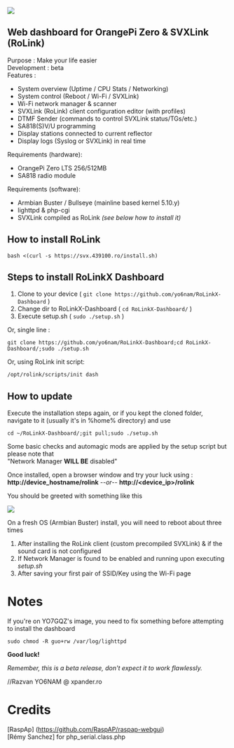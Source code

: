 ![](https://i.imgur.com/qJcJAua.jpg) 
## Web dashboard for OrangePi Zero & SVXLink (RoLink)
 
Purpose : Make your life easier<br>
Development : beta<br>
Features :
- System overview (Uptime / CPU Stats / Networking)
- System control (Reboot / Wi-Fi / SVXLink)
- Wi-Fi network manager & scanner
- SVXLink (RoLink) client configuration editor (with profiles)
- DTMF Sender (commands to control SVXLink status/TGs/etc.)
- SA818(S)V/U programming
- Display stations connected to current reflector
- Display logs (Syslog or SVXLink) in real time

Requirements (hardware):<br>
- OrangePi Zero LTS 256/512MB
- SA818 radio module

Requirements (software):<br>
- Armbian Buster / Bullseye (mainline based kernel 5.10.y)
- lighttpd & php-cgi
- SVXLink compiled as RoLink *(see below how to install it)*

## How to install RoLink
```
bash <(curl -s https://svx.439100.ro/install.sh)
```

## Steps to install RoLinkX Dashboard
 1. Clone to your device ( `git clone https://github.com/yo6nam/RoLinkX-Dashboard` )
 2. Change dir to RoLinkX-Dashboard ( `cd RoLinkX-Dashboard/` )
 3. Execute setup.sh ( `sudo ./setup.sh` )<br>

Or, single line : 
```
git clone https://github.com/yo6nam/RoLinkX-Dashboard;cd RoLinkX-Dashboard/;sudo ./setup.sh
```

Or, using RoLink init script:
```
/opt/rolink/scripts/init dash
```
## How to update
Execute the installation steps again, or if you kept the cloned folder, navigate to it (usually it's in %home% directory) and use
```
cd ~/RoLinkX-Dashboard/;git pull;sudo ./setup.sh
```

 Some basic checks and automagic mods are applied by the setup script but please note that<br>
 "Network Manager **WILL BE** disabled"  
 
 Once installed, open a browser window and try your luck using :<br>
 **http://device_hostname/rolink**    --*or*--    **http://<device_ip>/rolink**
 
 You should be greeted with something like this
 
 ![](https://i.imgur.com/1kBJidR.png) 
 
 On a fresh OS (Armbian Buster) install, you will need to reboot about three times
 1. After installing the RoLink client (custom precompiled SVXLink) & if the sound card is not configured
 2. If Network Manager is found to be enabled and running upon executing *setup.sh*
 3. After saving your first pair of SSID/Key using the Wi-Fi page

# Notes
If you're on YO7GQZ's image, you need to fix something before attempting to install the dashboard  
```
sudo chmod -R guo+rw /var/log/lighttpd
```

**Good luck!**

*Remember, this is a beta release, don't expect it to work flawlessly.*
 
//Razvan YO6NAM @ xpander.ro
 
 # Credits
[RaspAp] (https://github.com/RaspAP/raspap-webgui)  
[Rémy Sanchez] for php_serial.class.php
